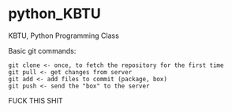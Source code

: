 # python_KBTU
KBTU, Python Programming Class


Basic git commands:

    git clone <- once, to fetch the repository for the first time
    git pull <- get changes from server
    git add <- add files to commit (package, box)
    git push <- send the "box" to the server
FUCK THIS SHIT

